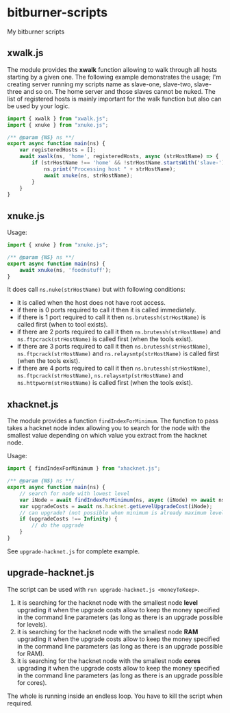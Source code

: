 # bitburner-scripts
My bitburner scripts

## xwalk.js

The module provides the **xwalk** function allowing to walk through
all hosts starting by a given one. The following example demonstrates
the usage; I'm creating server running my scripts name as slave-one,
slave-two, slave-three and so on. The home server and those slaves
cannot be nuked. The list of registered hosts is mainly important
for the walk function but also can be used by your logic.

```javascript
import { xwalk } from "xwalk.js";
import { xnuke } from "xnuke.js";

/** @param {NS} ns **/
export async function main(ns) {
    var registeredHosts = [];
    await xwalk(ns, 'home', registeredHosts, async (strHostName) => {
        if (strHostName !== 'home' && !strHostName.startsWith('slave-')) {
            ns.print("Processing host " + strHostName);
            await xnuke(ns, strHostName);
        }
    }
}
```

## xnuke.js

Usage:

```javascript
import { xnuke } from "xnuke.js";

/** @param {NS} ns **/
export async function main(ns) {
    await xnuke(ns, 'foodnstuff');
}
```

It does call `ns.nuke(strHostName)` but with following conditions:

 - it is called when the host does not have root access.
 - if there is 0 ports required to call it then it is called immediately.
 - if there is 1 port required to call it then `ns.brutessh(strHostName)` is called first (when to tool exists).
 - if there are 2 ports required to call it then `ns.brutessh(strHostName)` and `ns.ftpcrack(strHostName)` is called first (when the tools exist).
 - if there are 3 ports required to call it then `ns.brutessh(strHostName)`, `ns.ftpcrack(strHostName)` and `ns.relaysmtp(strHostName)` is called first (when the tools exist).
 - if there are 4 ports required to call it then `ns.brutessh(strHostName)`, `ns.ftpcrack(strHostName)`, `ns.relaysmtp(strHostName)` and `ns.httpworm(strHostName)` is called first (when the tools exist).

## xhacknet.js

The module provides a function `findIndexForMinimum`. The function to pass takes a hacknet node index
allowing you to search for the node with the smallest value depending on which value you extract from
the hacknet node.

Usage:

```javascript
import { findIndexForMinimum } from "xhacknet.js";

/** @param {NS} ns **/
export async function main(ns) {
    // search for node with lowest level
    var iNode = await findIndexForMinimum(ns, async (iNode) => await ns.hacknet.getNodeStats(iNode).level);
    var upgradeCosts = await ns.hacknet.getLevelUpgradeCost(iNode);
    // can upgrade? (not possible when minimum is already maximum level)
    if (upgradeCosts !== Infinity) {
        // do the upgrade
    }
}
```

See `upgrade-hacknet.js` for complete example.

## upgrade-hacknet.js

The script can be used with `run upgrade-hacknet.js <moneyToKeep>`. 

 1. it is searching for the hacknet node with the smallest node **level** upgrading it when the upgrade costs allow to keep the money specified in the command line parameters (as long as there is an upgrade possible for levels).
 1. it is searching for the hacknet node with the smallest node **RAM** upgrading it when the upgrade costs allow to keep the money specified in the command line parameters (as long as there is an upgrade possible for RAM).
 1. it is searching for the hacknet node with the smallest node **cores** upgrading it when the upgrade costs allow to keep the money specified in the command line parameters (as long as there is an upgrade possible for cores).

 The whole is running inside an endless loop. You have to kill the script when required.
